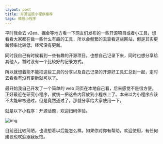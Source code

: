 ```yaml
---
layout: post
title: 开源话题小程序推荐
tags: 微信小程序
---
```


平时我会去 v2ex、掘金等地方看一下网友们发布的一些开源项目或者小工具，想看看大家都在做一些什么有趣的工具，所以会频繁的去查看这些网站，但是其实更新频率比较低，经常没有更新。

同时我自己有时候看到一些有趣的开源项目，也想自己记录下来，同时也想分享给其他人，暂时没有一个比较好的记录方式。

所以就想着能不能把这些工具的分享以及自己记录的开源好工具汇总到一起，定时去看看有没有更新就可以了。

最开始我自己开发了一个简单的 web 网页在本地自己看，后来感觉不是很方便。正好最近在研究小程序，就统一把这些内容放到小程序上了。本来以为小程序应该不太能审核通过，但是竟然通过了，那就分享给大家使用一下。

就是以下小程序：开源话题，欢迎扫码体验。

![img](https://raw.githubusercontent.com/ZhuPeng/pic/master/images/compress_qrcode.opensourcetopic.jpeg)

目前还比较简陋，也没想着以后能怎么样。如果你对你有帮助，欢迎使用，有任何建议也欢迎跟我反馈。

